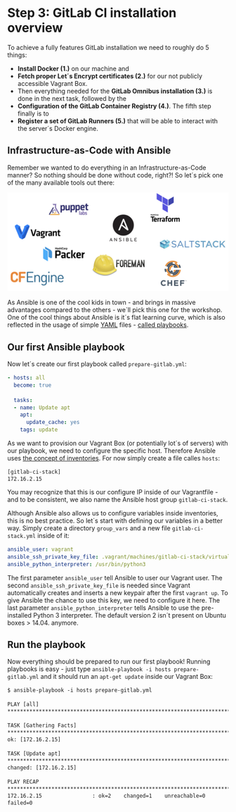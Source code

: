 # Step 3: GitLab CI installation overview

To achieve a fully features GitLab installation we need to roughly do 5 things:

* **Install Docker \(1.\)** on our machine and
* **Fetch proper Let´s Encrypt certificates \(2.\)** for our not publicly accessible Vagrant Box.
* Then everything needed for the **GitLab Omnibus installation \(3.\)** is done in the next task, followed by the
* **Configuration of the GitLab Container Registry \(4.\)**. The fifth step finally is to
* **Register a set of GitLab Runners \(5.\)** that will be able to interact with the server´s Docker engine.

## Infrastructure-as-Code with Ansible

Remember we wanted to do everything in an Infrastructure-as-Code manner? So nothing should be done without code, right?! So let´s pick one of the many available tools out there:

![Infrastructure-as-Code tools](.gitbook/assets/iac-tools.png)

As Ansible is one of the cool kids in town - and brings in massive advantages compared to the others - we´ll pick this one for the workshop. One of the cool things about Ansible is it´s flat learning curve, which is also reflected in the usage of simple [YAML](https://en.wikipedia.org/wiki/YAML) files - [called playbooks](https://docs.ansible.com/ansible/latest/user_guide/playbooks.html).

## Our first Ansible playbook

Now let´s create our first playbook called `prepare-gitlab.yml`:

```yaml
- hosts: all
  become: true

  tasks:
  - name: Update apt
    apt:
      update_cache: yes
    tags: update
```

As we want to provision our Vagrant Box \(or potentially lot´s of servers\) with our playbook, we need to configure the specific host. Therefore Ansible uses [the concept of inventories](https://docs.ansible.com/ansible/latest/user_guide/intro_inventory.html). For now simply create a file calles `hosts`:

```text
[gitlab-ci-stack]
172.16.2.15
```

You may recognize that this is our configure IP inside of our Vagrantfile - and to be consistent, we also name the Ansible host group `gitlab-ci-stack`.

Although Ansible also allows us to configure variables inside inventories, this is no best practice. So let´s start with defining our variables in a better way. Simply create a directory `group_vars` and a new file `gitlab-ci-stack.yml` inside of it:

```yaml
ansible_user: vagrant
ansible_ssh_private_key_file: .vagrant/machines/gitlab-ci-stack/virtualbox/private_key
ansible_python_interpreter: /usr/bin/python3
```

The first parameter `ansible_user` tell Ansible to user our Vagrant user. The second `ansible_ssh_private_key_file` is needed since Vagrant automatically creates and inserts a new keypair after the first `vagrant up`. To give Ansible the chance to use this key, we need to configure it here. The last parameter `ansible_python_interpreter` tells Ansible to use the pre-installed Python 3 interpreter. The default version 2 isn´t present on Ubuntu boxes &gt; 14.04. anymore.

## Run the playbook

Now everything should be prepared to run our first playbook! Running playbooks is easy - just type `ansible-playbook -i hosts prepare-gitlab.yml` and it should run an `apt-get update` inside our Vagrant Box:

```text
$ ansible-playbook -i hosts prepare-gitlab.yml 

PLAY [all] **************************************************************************************************

TASK [Gathering Facts] **************************************************************************************
ok: [172.16.2.15]

TASK [Update apt] *******************************************************************************************
changed: [172.16.2.15]

PLAY RECAP **************************************************************************************************
172.16.2.15                : ok=2    changed=1    unreachable=0    failed=0
```

